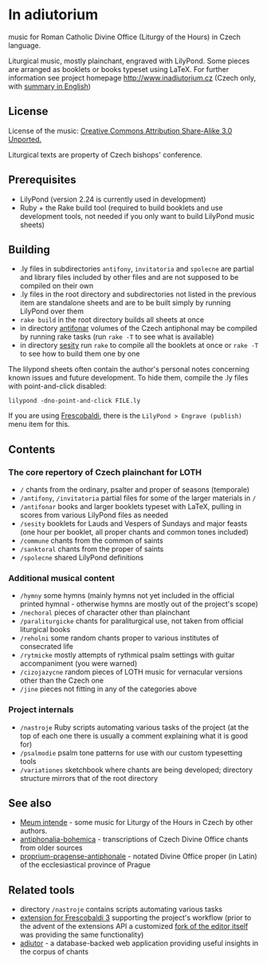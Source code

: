 # In adiutorium

music for Roman Catholic Divine Office (Liturgy of the Hours) in Czech language.

Liturgical music, mostly plainchant, engraved with LilyPond.
Some pieces are arranged as booklets or books typeset using LaTeX.
For further information see project homepage
http://www.inadiutorium.cz
(Czech only, with [summary in English](http://www.inadiutorium.cz/english.php))

## License

License of the music:
[Creative Commons Attribution Share-Alike 3.0 Unported.](http://creativecommons.org/licenses/by-sa/3.0/deed.en)

Liturgical texts are property of Czech bishops' conference.

## Prerequisites

* LilyPond (version 2.24 is currently used in development)
* Ruby + the Rake build tool (required to build booklets and use development tools, not needed if you only want to build LilyPond music sheets)

## Building

* .ly files in subdirectories `antifony`, `invitatoria` and `spolecne` are partial and library files included by other files and are not supposed to be compiled on their own
* .ly files in the root directory and subdirectories not listed in the previous item are standalone sheets and are to be built simply by running LilyPond over them
* `rake build` in the root directory builds all sheets at once
* in directory [antifonar](./antifonar) volumes of the Czech antiphonal may be compiled by running rake tasks (run `rake -T` to see what is available)
* in directory [sesity](./sesity) run `rake` to compile all the booklets at once or `rake -T` to see how to build them one by one

The lilypond sheets often contain the author's personal
notes concerning known issues and future development.
To hide them, compile the .ly files with point-and-click disabled:

`lilypond -dno-point-and-click FILE.ly`

If you are using [Frescobaldi](https://frescobaldi.org/), there is the
`LilyPond > Engrave (publish)` menu item for this.

## Contents

### The core repertory of Czech plainchant for LOTH

- `/` chants from the ordinary, psalter and proper of seasons (temporale)
- `/antifony`, `/invitatoria` partial files for some of the larger materials in `/`
- `/antifonar` books and larger booklets typeset with LaTeX, pulling in scores from various LilyPond files as needed
- `/sesity` booklets for Lauds and Vespers of Sundays and major feasts (one hour per booklet, all proper chants and common tones included)
- `/commune` chants from the common of saints
- `/sanktoral` chants from the proper of saints
- `/spolecne` shared LilyPond definitions

### Additional musical content

- `/hymny` some hymns (mainly hymns not yet included in the official printed hymnal - otherwise hymns are mostly out of the project's scope)
- `/nechoral` pieces of character other than plainchant
- `/paraliturgicke` chants for paraliturgical use, not taken from official liturgical books
- `/reholni` some random chants proper to various institutes of consecrated life
- `/rytmicke` mostly attempts of rythmical psalm settings with guitar accompaniment (you were warned)
- `/cizojazycne` random pieces of LOTH music for vernacular versions other than the Czech one
- `/jine` pieces not fitting in any of the categories above

### Project internals

- `/nastroje` Ruby scripts automating various tasks of the project (at the top of each one there is usually a comment explaining what it is good for)
- `/psalmodie` psalm tone patterns for use with our custom typesetting tools
- `/variationes` sketchbook where chants are being developed; directory structure mirrors that of the root directory

## See also

- [Meum intende](https://github.com/igneus/Meum-intende) -
  some music for Liturgy of the Hours in Czech by other authors.
- [antiphonalia-bohemica](https://github.com/igneus/antiphonalia-bohemica) -
  transcriptions of Czech Divine Office chants from older sources
- [proprium-pragense-antiphonale](https://github.com/igneus/proprium-pragense-antiphonale) -
  notated Divine Office proper (in Latin) of the ecclesiastical province of Prague

## Related tools

- directory `/nastroje` contains scripts automating various tasks
- [extension for Frescobaldi 3](https://github.com/igneus/in-adiutorium-frescobaldi)
  supporting the project's workflow
  (prior to the advent of the extensions API a customized
  [fork of the editor itself](https://github.com/igneus/frescobaldi)
  was providing the same functionality)
- [adiutor](https://github.com/igneus/adiutor) - a database-backed web application
  providing useful insights in the corpus of chants

